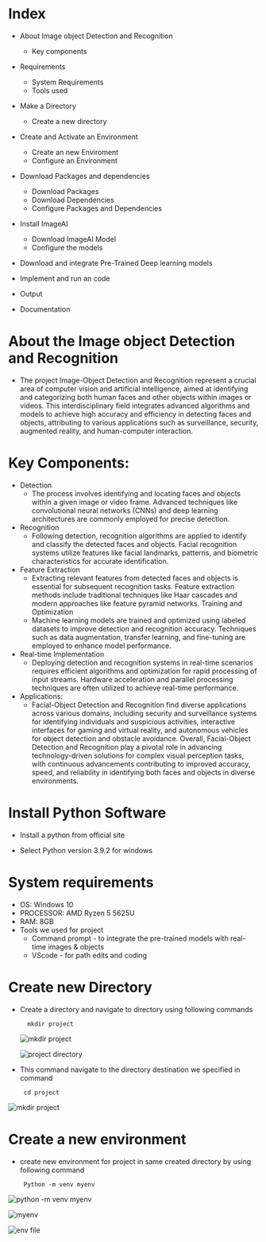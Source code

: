 # Index
 - About Image object Detection and Recognition
    - Key components
      
 - Requirements
    - System Requirements
    - Tools used
      
 - Make a Directory
    - Create a new directory
      
 - Create and Activate an Environment
    - Create an new Enviroment
    - Configure an Environment
   
 - Download Packages and dependencies
    - Download Packages
    - Download Dependencies
    - Configure Packages and Dependencies
  
      
 - Install ImageAI
    - Download ImageAI Model
    - Configure the models
 
 - Download and integrate Pre-Trained Deep learning models
 - Implement and run an code
 - Output
 - Documentation

# About the Image object Detection and Recognition
 - The project Image-Object Detection and Recognition represent a crucial area of computer vision and artificial intelligence, aimed at identifying and categorizing both human faces and other objects within images or videos. This interdisciplinary field integrates advanced algorithms and models to achieve high accuracy and efficiency in detecting faces and objects, attributing to various applications such as surveillance, security, augmented reality, and human-computer interaction.

 # Key Components:

 - Detection
    - The process involves identifying and locating faces and objects within a given image or video frame. Advanced techniques like convolutional neural networks (CNNs) and deep learning architectures are commonly employed for precise detection.
 - Recognition
    - Following detection, recognition algorithms are applied to identify and classify the detected faces and objects. Facial recognition systems utilize features like facial landmarks, patterns, and biometric characteristics for accurate identification.
 - Feature Extraction
    -  Extracting relevant features from detected faces and objects is essential for subsequent recognition tasks. Feature extraction methods include traditional techniques like Haar cascades and modern approaches like feature pyramid networks.
Training and Optimization
    - Machine learning models are trained and optimized using labeled datasets to improve detection and recognition accuracy. Techniques such as data augmentation, transfer learning, and fine-tuning are employed to enhance model performance.
 - Real-time Implementation
    - Deploying detection and recognition systems in real-time scenarios requires efficient algorithms and optimization for rapid processing of input streams. Hardware acceleration and parallel processing techniques are often utilized to achieve real-time performance.
 - Applications:
    - Facial-Object Detection and Recognition find diverse applications across various domains, including security and surveillance systems for identifying individuals and suspicious activities, interactive interfaces for gaming and virtual reality, and autonomous vehicles for object detection and obstacle avoidance.
Overall, Facial-Object Detection and Recognition play a pivotal role in advancing technology-driven solutions for complex visual perception tasks, with continuous advancements contributing to improved accuracy, speed, and reliability in identifying both faces and objects in diverse environments.

# Install Python Software

 - Install a python from official site
   

 - Select Python version 3.9.2 for windows


# System requirements
 - OS: Windows 10
 - PROCESSOR: AMD Ryzen 5 5625U
 - RAM: 8GB
 - Tools we used for project
    -  Command prompt - to integrate the pre-trained models with real-time images & objects 
    -  VScode - for path edits and coding

# Create new Directory
 - Create a directory and navigate to directory using following commands

         mkdir project

   ![mkdir project](https://github.com/Sujeeth-infosec/Image-object-Detection-and-Recognition/assets/56471468/f3e9e58e-6ceb-4127-b5df-3aa3526ea278)

   ![project directory](https://github.com/Sujeeth-infosec/Image-object-Detection-and-Recognition/assets/56471468/bd316f3c-b6d3-45c0-bfa1-50bc5747ff28)

 


 -  This command navigate to the directory destination we specified in command

         cd project



  ![mkdir project](https://github.com/Sujeeth-infosec/Image-object-Detection-and-Recognition/assets/56471468/a12391d8-eb2d-47b4-88be-7e4fd31063d2)


# Create a new environment
 - create new environment for project in same created directory by using following command

        Python -m venv myenv
  
![python -m venv myenv](https://github.com/Sujeeth-infosec/Image-object-Detection-and-Recognition/assets/56471468/86354b2e-5730-477d-b42a-70ea6a6a1994)

 ![myenv](https://github.com/Sujeeth-infosec/Image-object-Detection-and-Recognition/assets/56471468/4396324c-1b3c-47c1-ba51-9746658461d6)

![env file](https://github.com/Sujeeth-infosec/Image-object-Detection-and-Recognition/assets/56471468/73965ab3-40c3-4252-8f0d-1506b84be6c0)

